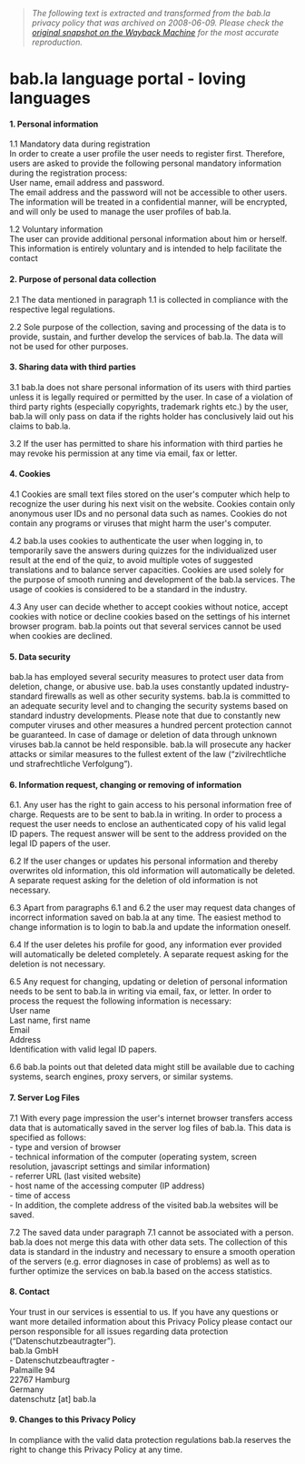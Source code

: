 > *The following text is extracted and transformed from the bab.la privacy policy that was archived on 2008-06-09. Please check the [original snapshot on the Wayback Machine](https://web.archive.org/web/20080609091005id_/http%3A//bab.la/dataprotection.php) for the most accurate reproduction.*

# bab.la language portal - loving languages

#### 1\. Personal information

1.1 Mandatory data during registration  
In order to create a user profile the user needs to register first. Therefore, users are asked to provide the following personal mandatory information during the registration process:  
User name, email address and password.  
The email address and the password will not be accessible to other users. The information will be treated in a confidential manner, will be encrypted, and will only be used to manage the user profiles of bab.la.

1.2 Voluntary information  
The user can provide additional personal information about him or herself. This information is entirely voluntary and is intended to help facilitate the contact 

#### 2\. Purpose of personal data collection

2.1 The data mentioned in paragraph 1.1 is collected in compliance with the respective legal regulations.

2.2 Sole purpose of the collection, saving and processing of the data is to provide, sustain, and further develop the services of bab.la. The data will not be used for other purposes.

#### 3\. Sharing data with third parties

3.1 bab.la does not share personal information of its users with third parties unless it is legally required or permitted by the user. In case of a violation of third party rights (especially copyrights, trademark rights etc.) by the user, bab.la will only pass on data if the rights holder has conclusively laid out his claims to bab.la.

3.2 If the user has permitted to share his information with third parties he may revoke his permission at any time via email, fax or letter. 

#### 4\. Cookies

4.1 Cookies are small text files stored on the user's computer which help to recognize the user during his next visit on the website. Cookies contain only anonymous user IDs and no personal data such as names. Cookies do not contain any programs or viruses that might harm the user's computer.

4.2 bab.la uses cookies to authenticate the user when logging in, to temporarily save the answers during quizzes for the individualized user result at the end of the quiz, to avoid multiple votes of suggested translations and to balance server capacities. Cookies are used solely for the purpose of smooth running and development of the bab.la services. The usage of cookies is considered to be a standard in the industry.

4.3 Any user can decide whether to accept cookies without notice, accept cookies with notice or decline cookies based on the settings of his internet browser program. bab.la points out that several services cannot be used when cookies are declined.

#### 5\. Data security

bab.la has employed several security measures to protect user data from deletion, change, or abusive use. bab.la uses constantly updated industry-standard firewalls as well as other security systems. bab.la is committed to an adequate security level and to changing the security systems based on standard industry developments. Please note that due to constantly new computer viruses and other measures a hundred percent protection cannot be guaranteed. In case of damage or deletion of data through unknown viruses bab.la cannot be held responsible. bab.la will prosecute any hacker attacks or similar measures to the fullest extent of the law (“zivilrechtliche und strafrechtliche Verfolgung”).

#### 6\. Information request, changing or removing of information

6.1. Any user has the right to gain access to his personal information free of charge. Requests are to be sent to bab.la in writing. In order to process a request the user needs to enclose an authenticated copy of his valid legal ID papers. The request answer will be sent to the address provided on the legal ID papers of the user.

6.2 If the user changes or updates his personal information and thereby overwrites old information, this old information will automatically be deleted. A separate request asking for the deletion of old information is not necessary.

6.3 Apart from paragraphs 6.1 and 6.2 the user may request data changes of incorrect information saved on bab.la at any time. The easiest method to change information is to login to bab.la and update the information oneself.

6.4 If the user deletes his profile for good, any information ever provided will automatically be deleted completely. A separate request asking for the deletion is not necessary.

6.5 Any request for changing, updating or deletion of personal information needs to be sent to bab.la in writing via email, fax, or letter. In order to process the request the following information is necessary:  
User name  
Last name, first name  
Email  
Address  
Identification with valid legal ID papers.

6.6 bab.la points out that deleted data might still be available due to caching systems, search engines, proxy servers, or similar systems.

#### 7\. Server Log Files

7.1 With every page impression the user's internet browser transfers access data that is automatically saved in the server log files of bab.la. This data is specified as follows:  
\- type and version of browser  
\- technical information of the computer (operating system, screen resolution, javascript settings and similar information)  
\- referrer URL (last visited website)  
\- host name of the accessing computer (IP address)  
\- time of access  
\- In addition, the complete address of the visited bab.la websites will be saved.  


7.2 The saved data under paragraph 7.1 cannot be associated with a person. bab.la does not merge this data with other data sets. The collection of this data is standard in the industry and necessary to ensure a smooth operation of the servers (e.g. error diagnoses in case of problems) as well as to further optimize the services on bab.la based on the access statistics.

#### 8\. Contact

Your trust in our services is essential to us. If you have any questions or want more detailed information about this Privacy Policy please contact our person responsible for all issues regarding data protection (“Datenschutzbeautragter”).   
bab.la GmbH  
\- Datenschutzbeauftragter -  
Palmaille 94  
22767 Hamburg  
Germany  
datenschutz [at] bab.la

#### 9\. Changes to this Privacy Policy

In compliance with the valid data protection regulations bab.la reserves the right to change this Privacy Policy at any time. 
